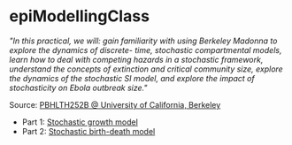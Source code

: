 # epiModellingClass


_"In this practical, we will: gain familiarity with using Berkeley Madonna to explore the dynamics of discrete- time, stochastic compartmental models, learn how to deal with competing hazards in a stochastic framework, understand the concepts of extinction and critical community size, explore the dynamics of the stochastic SI model, and explore the impact of stochasticity on Ebola outbreak size."_

Source: [PBHLTH252B @ University of California, Berkeley](https://www.marshalllab.com/courses.html)

* Part 1: [Stochastic growth model](https://github.com/Chipdelmal/epiModellingClass/blob/master/Practical04/popGrowth.py)
* Part 2: [Stochastic birth-death model](https://github.com/Chipdelmal/epiModellingClass/blob/master/Practical04/popGrowthDeath.py)
